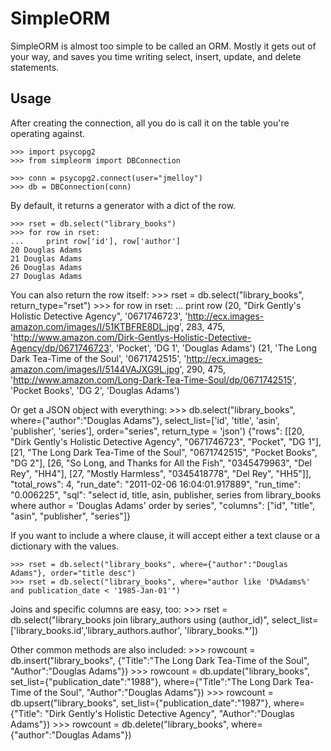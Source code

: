 SimpleORM
=========

SimpleORM is almost too simple to be called an ORM.  Mostly it gets out of your way, and saves you time writing select, insert, update, and delete statements.

Usage
-----

After creating the connection, all you do is call it on the table you're operating against.

    >>> import psycopg2
    >>> from simpleorm import DBConnection

    >>> conn = psycopg2.connect(user="jmelloy")
    >>> db = DBConnection(conn)

By default, it returns a generator with a dict of the row.

    >>> rset = db.select("library_books")
    >>> for row in rset:
    ...     print row['id'], row['author']
    20 Douglas Adams
    21 Douglas Adams
    26 Douglas Adams
    27 Douglas Adams

You can also return the row itself:
    >>> rset = db.select("library_books", return_type="rset")
    >>> for row in rset:
    ...     print row
    (20, "Dirk Gently's Holistic Detective Agency", '0671746723', 'http://ecx.images-amazon.com/images/I/51KTBFRE8DL.jpg', 283, 475, 'http://www.amazon.com/Dirk-Gentlys-Holistic-Detective-Agency/dp/0671746723', 'Pocket', 'DG 1', 'Douglas Adams')
    (21, 'The Long Dark Tea-Time of the Soul', '0671742515', 'http://ecx.images-amazon.com/images/I/5144VAJXG9L.jpg', 290, 475, 'http://www.amazon.com/Long-Dark-Tea-Time-Soul/dp/0671742515', 'Pocket Books', 'DG 2', 'Douglas Adams')

Or get a JSON object with everything:
    >>> db.select("library_books", where={"author":"Douglas Adams"}, select_list=['id', 'title', 'asin', 'publisher', 'series'], order="series", return_type = 'json')
    {"rows": [[20, "Dirk Gently\'s Holistic Detective Agency", "0671746723", "Pocket", "DG 1"], 
    [21, "The Long Dark Tea-Time of the Soul", "0671742515", "Pocket Books", "DG 2"], 
    [26, "So Long, and Thanks for All the Fish", "0345479963", "Del Rey", "HH4"], 
    [27, "Mostly Harmless", "0345418778", "Del Rey", "HH5"]], 
    "total_rows": 4, 
    "run_date": "2011-02-06 16:04:01.917889", 
    "run_time": "0.006225", 
    "sql": "select id, title, asin, publisher, series from library_books  where author = \'Douglas Adams\'  order by series", 
    "columns": ["id", "title", "asin", "publisher", "series"]}

If you want to include a where clause, it will accept either a text clause or a dictionary with the values.

    >>> rset = db.select("library_books", where={"author":"Douglas Adams"}, order="title desc")
    >>> rset = db.select("library_books", where="author like 'D%Adams%' and publication_date < '1985-Jan-01'")

Joins and specific columns are easy, too:
    >>> rset = db.select("library_books join library_authors using (author_id)",
                    select_list=['library_books.id','library_authors.author', 'library_books.*'])

Other common methods are also included:
    >>> rowcount = db.insert("library_books", {"Title":"The Long Dark Tea-Time of the Soul", "Author":"Douglas Adams"})
    >>> rowcount = db.update("library_books", set_list={"publication_date":"1988"}, where={"Title":"The Long Dark Tea-Time of the Soul", "Author":"Douglas Adams"})
    >>> rowcount = db.upsert("library_books", set_list={"publication_date":"1987"}, where={"Title": "Dirk Gently's Holistic Detective Agency", "Author":"Douglas Adams"})
    >>> rowcount = db.delete("library_books", where={"author":"Douglas Adams"})

